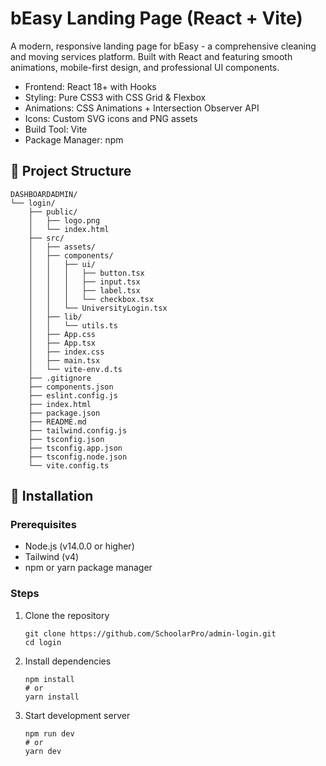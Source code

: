 # bEasy Landing Page (React + Vite)

A modern, responsive landing page for bEasy - a comprehensive cleaning and moving services platform. Built with React and featuring smooth animations, mobile-first design, and professional UI components.


- Frontend: React 18+ with Hooks
- Styling: Pure CSS3 with CSS Grid & Flexbox
- Animations: CSS Animations + Intersection Observer API
- Icons: Custom SVG icons and PNG assets
- Build Tool: Vite
- Package Manager: npm

## 📁 Project Structure
```
DASHBOARDADMIN/
└── login/
    ├── public/
    │   ├── logo.png                   
    │   └── index.html
    ├── src/
    │   ├── assets/
    │   ├── components/
    │   │   ├── ui/
    │   │   │   ├── button.tsx
    │   │   │   ├── input.tsx
    │   │   │   ├── label.tsx
    │   │   │   └── checkbox.tsx
    │   │   └── UniversityLogin.tsx
    │   ├── lib/
    │   │   └── utils.ts
    │   ├── App.css
    │   ├── App.tsx
    │   ├── index.css
    │   ├── main.tsx
    │   └── vite-env.d.ts
    ├── .gitignore
    ├── components.json
    ├── eslint.config.js
    ├── index.html
    ├── package.json
    ├── README.md
    ├── tailwind.config.js
    ├── tsconfig.json
    ├── tsconfig.app.json
    ├── tsconfig.node.json
    └── vite.config.ts
```
## 🚀 Installation

### Prerequisites
- Node.js (v14.0.0 or higher)
- Tailwind (v4)
- npm or yarn package manager

### Steps

1. Clone the repository
   ```
   git clone https://github.com/SchoolarPro/admin-login.git
   cd login
   ```

2. Install dependencies
   ```
   npm install
   # or
   yarn install
   ```
3. Start development server
   ```
   npm run dev
   # or
   yarn dev
   ```
